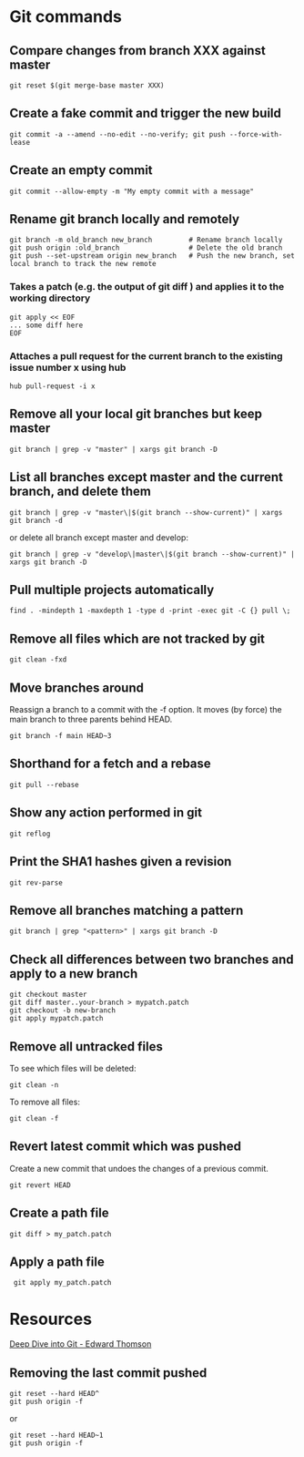 # Git commands

## Compare changes from branch XXX against master

```shell
git reset $(git merge-base master XXX)
```

## Create a fake commit and trigger the new build

```shell
git commit -a --amend --no-edit --no-verify; git push --force-with-lease
```

## Create an empty commit
```shell
git commit --allow-empty -m "My empty commit with a message"
```

## Rename git branch locally and remotely

```shell
git branch -m old_branch new_branch         # Rename branch locally    
git push origin :old_branch                 # Delete the old branch    
git push --set-upstream origin new_branch   # Push the new branch, set local branch to track the new remote
```

### Takes a patch (e.g. the output of git diff ) and applies it to the working directory

```shell
git apply << EOF
... some diff here
EOF
```

### Attaches a pull request for the current branch to the existing issue number x using hub

```shell
hub pull-request -i x
```

## Remove all your local git branches but keep master

```shell
git branch | grep -v "master" | xargs git branch -D
```

## List all branches except master and the current branch, and delete them

```shell
git branch | grep -v "master\|$(git branch --show-current)" | xargs git branch -d
```

or delete all branch except master and develop:

```shell
git branch | grep -v "develop\|master\|$(git branch --show-current)" | xargs git branch -D
```

## Pull multiple projects automatically

```shell
find . -mindepth 1 -maxdepth 1 -type d -print -exec git -C {} pull \;
```

## Remove all files which are not tracked by git

```shell
git clean -fxd
```

## Move branches around 

Reassign a branch to a commit with the -f option. It moves (by force) the main branch to three parents behind HEAD.

```shell
git branch -f main HEAD~3
```

## Shorthand for a fetch and a rebase

```shell
git pull --rebase
```

## Show any action performed in git

```shell
git reflog
```

## Print the SHA1 hashes given a revision

```shell
git rev-parse
```

## Remove all branches matching a pattern

```shell
git branch | grep "<pattern>" | xargs git branch -D
```

## Check all differences between two branches and apply to a new branch

```shell
git checkout master
git diff master..your-branch > mypatch.patch
git checkout -b new-branch
git apply mypatch.patch
```

## Remove all untracked files

To see which files will be deleted:

```shell
git clean -n
```

To remove all files:
```shell
git clean -f
```

## Revert latest commit which was pushed

Create a new commit that undoes the changes of a previous commit.

```shell
git revert HEAD
```

## Create a path file

```shell
git diff > my_patch.patch
```

## Apply a path file

```shell
 git apply my_patch.patch
```

# Resources

[Deep Dive into Git - Edward Thomson](https://www.youtube.com/watch?v=fBP18-taaNw)

## Removing the last commit pushed

```shell
git reset --hard HEAD^
git push origin -f
```

or

```shell
git reset --hard HEAD~1
git push origin -f
```
